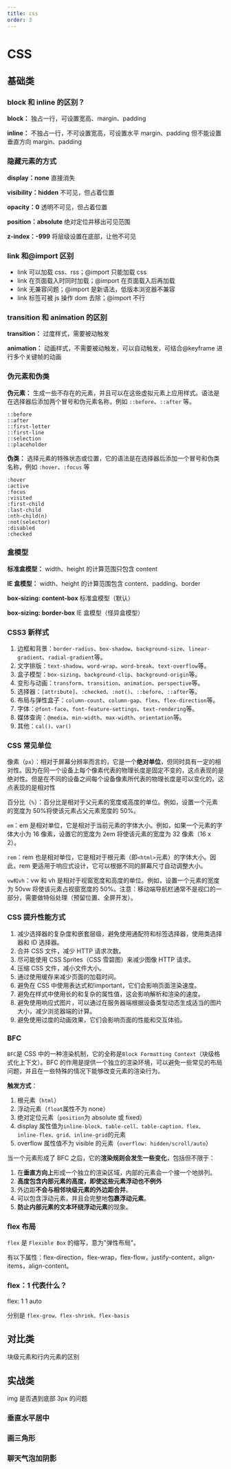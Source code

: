 ```yaml
---
title: css
order: 3
---
```


# CSS

## 基础类

### block 和 inline 的区别？

**block：** 独占一行，可设置宽高、margin、padding

**inline：** 不独占一行，不可设置宽高，可设置水平 margin、padding 但不能设置垂直方向 margin、padding

### 隐藏元素的方式

**display：none** 直接消失

**visibility：hidden** 不可见，但占着位置

**opacity：0** 透明不可见，但占着位置

**position：absolute** 绝对定位并移出可见范围

**z-index：-999** 将层级设置在底部，让他不可见

### link 和@import 区别

- link 可以加载 css、rss；@import 只能加载 css
- link 在页面载入时同时加载；@import 在页面载入后再加载
- link 无兼容问题；@import 是新语法，低版本浏览器不兼容
- link 标签可被 js 操作 dom 去除；@import 不行

### transition 和 animation 的区别

**transition：** 过度样式，需要被动触发

**animation：** 动画样式，不需要被动触发，可以自动触发，可结合@keyframe 进行多个关键帧的动画

### 伪元素和伪类

**伪元素：** 生成一些不存在的元素，并且可以在这些虚拟元素上应用样式。语法是在选择器后添加两个冒号和伪元素名称，例如 `::before`、`::after` 等。

```
::before
::after
::first-letter
::first-line
::selection
::placeholder
```

**伪类：** 选择元素的特殊状态或位置，它的语法是在选择器后添加一个冒号和伪类名称，例如 `:hover`、`:focus` 等

```
:hover
:active
:focus
:visited
:first-child
:last-child
:nth-child(n)
:not(selector)
:disabled
:checked
```

### 盒模型

**标准盒模型：** width、height 的计算范围只包含 content

**IE 盒模型：** width、height 的计算范围包含 content、padding、border

**box-sizing: content-box** 标准盒模型（默认）

**box-sizing: border-box** IE 盒模型（怪异盒模型）

### CSS3 新样式

1. 边框和背景：`border-radius`、`box-shadow`、`background-size`、`linear-gradient`、`radial-gradient`等。
2. 文字排版：`text-shadow`、`word-wrap`、`word-break`、`text-overflow`等。
3. 盒子模型：`box-sizing`、`background-clip`、`background-origin`等。
4. 变形与动画：`transform`、`transition`、`animation`、`perspective`等。
5. 选择器：`[attribute]`、`:checked`、`:not()`、`::before`、`::after`等。
6. 布局与弹性盒子：`column-count`、`column-gap`、`flex`、`flex-direction`等。
7. 字体：`@font-face`、`font-feature-settings`、`text-rendering`等。
8. 媒体查询：`@media`、`min-width`、`max-width`、`orientation`等。
9. 其他：`cal()，var()`

### CSS 常见单位

像素（`px`）：相对于屏幕分辨率而言的，它是一个**绝对单位**，但同时具有一定的相对性。因为在同一个设备上每个像素代表的物理长度是固定不变的，这点表现的是绝对性。但是在不同的设备之间每个设备像素所代表的物理长度是可以变化的，这点表现的是相对性

百分比（`%`）：百分比是相对于父元素的宽度或高度的单位。例如，设置一个元素的宽度为 50%将使该元素占父元素宽度的 50%。

`em`：em 是相对单位，它是相对于当前元素的字体大小。例如，如果一个元素的字体大小为 16 像素，设置它的宽度为 2em 将使该元素的宽度为 32 像素（16 x 2）。

`rem`：rem 也是相对单位，它是相对于根元素（即`<html>`元素）的字体大小。因此，rem 更适用于响应式设计，它可以根据不同的屏幕尺寸自动调整大小。

`vw和vh`：vw 和 vh 是相对于视窗宽度和高度的单位。例如，设置一个元素的宽度为 50vw 将使该元素占视窗宽度的 50%。注意：移动端导航栏通常不是视口的一部分，需要做特俗处理（预留位置、全屏开发）。

### CSS 提升性能方式

1. 减少选择器的复杂度和嵌套层级，避免使用通配符和标签选择器，使用类选择器和 ID 选择器。
2. 合并 CSS 文件，减少 HTTP 请求次数。
3. 尽可能使用 CSS Sprites（CSS 雪碧图）来减少图像 HTTP 请求。
4. 压缩 CSS 文件，减小文件大小。
5. 通过使用缓存来减少页面的加载时间。
6. 避免在 CSS 中使用表达式和!important，它们会影响页面渲染速度。
7. 避免在样式中使用长的和复杂的属性值，这会影响解析和渲染的速度。
8. 避免使用响应式图片，可以通过在服务器端根据设备类型动态生成适当的图片大小，减少浏览器端的计算。
9. 避免使用过度的动画效果，它们会影响页面的性能和交互体验。

### BFC

`BFC`是 CSS 中的一种渲染机制，它的全称是`Block Formatting Context`（块级格式化上下文）。BFC 的作用是提供一个独立的渲染环境，可以避免一些常见的布局问题，并且在一些特殊的情况下能够改变元素的渲染行为。

**触发方式**：

1. 根元素（`html`）
2. 浮动元素（`float`属性不为 none）
3. 绝对定位元素（`position`为 absolute 或 fixed）
4. display 属性值为`inline-block、table-cell、table-caption、flex、inline-flex、grid、inline-grid`的元素
5. overflow 属性值不为 visible 的元素（`overflow: hidden/scroll/auto`）

当一个元素形成了 BFC 之后，它的**渲染规则会发生一些变化**，包括但不限于：

1. 在**垂直方向上**形成一个独立的渲染区域，内部的元素会一个接一个地排列。
2. **高度包含内部元素的高度，即使这些元素浮动也不例外**
3. 外边距**不会与相邻块级元素的外边距合并**。
4. 可以包含浮动元素，并且会完整地**包裹浮动元素**。
5. **防止内部元素的文本环绕浮动元素**的现象。

### flex 布局

`flex` 是 `Flexible Box` 的缩写，意为"弹性布局"。

有以下属性：flex-direction，flex-wrap，flex-flow，justify-content，align-items，align-content。

### flex：1 代表什么？

flex: 1 1 auto

分别是 `flex-grow、flex-shrink、flex-basis`

## 对比类

块级元素和行内元素的区别

## 实战类

img 是否遇到底部 3px 的问题

### 垂直水平居中

### 画三角形

### 聊天气泡加阴影
